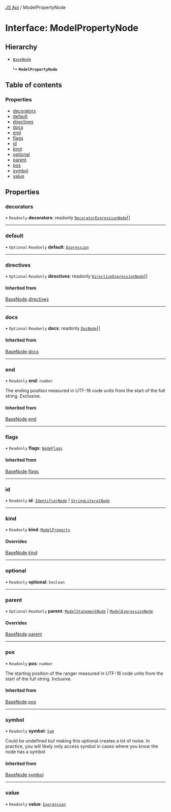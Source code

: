 [JS Api](../index.md) / ModelPropertyNode

# Interface: ModelPropertyNode

## Hierarchy

- [`BaseNode`](BaseNode.md)

  ↳ **`ModelPropertyNode`**

## Table of contents

### Properties

- [decorators](ModelPropertyNode.md#decorators)
- [default](ModelPropertyNode.md#default)
- [directives](ModelPropertyNode.md#directives)
- [docs](ModelPropertyNode.md#docs)
- [end](ModelPropertyNode.md#end)
- [flags](ModelPropertyNode.md#flags)
- [id](ModelPropertyNode.md#id)
- [kind](ModelPropertyNode.md#kind)
- [optional](ModelPropertyNode.md#optional)
- [parent](ModelPropertyNode.md#parent)
- [pos](ModelPropertyNode.md#pos)
- [symbol](ModelPropertyNode.md#symbol)
- [value](ModelPropertyNode.md#value)

## Properties

### decorators

• `Readonly` **decorators**: readonly [`DecoratorExpressionNode`](DecoratorExpressionNode.md)[]

___

### default

• `Optional` `Readonly` **default**: [`Expression`](../index.md#expression)

___

### directives

• `Optional` `Readonly` **directives**: readonly [`DirectiveExpressionNode`](DirectiveExpressionNode.md)[]

#### Inherited from

[BaseNode](BaseNode.md).[directives](BaseNode.md#directives)

___

### docs

• `Optional` `Readonly` **docs**: readonly [`DocNode`](DocNode.md)[]

#### Inherited from

[BaseNode](BaseNode.md).[docs](BaseNode.md#docs)

___

### end

• `Readonly` **end**: `number`

The ending position measured in UTF-16 code units from the start of the
full string. Exclusive.

#### Inherited from

[BaseNode](BaseNode.md).[end](BaseNode.md#end)

___

### flags

• `Readonly` **flags**: [`NodeFlags`](../enums/NodeFlags.md)

#### Inherited from

[BaseNode](BaseNode.md).[flags](BaseNode.md#flags)

___

### id

• `Readonly` **id**: [`IdentifierNode`](IdentifierNode.md) \| [`StringLiteralNode`](StringLiteralNode.md)

___

### kind

• `Readonly` **kind**: [`ModelProperty`](../enums/SyntaxKind.md#modelproperty)

#### Overrides

[BaseNode](BaseNode.md).[kind](BaseNode.md#kind)

___

### optional

• `Readonly` **optional**: `boolean`

___

### parent

• `Optional` `Readonly` **parent**: [`ModelStatementNode`](ModelStatementNode.md) \| [`ModelExpressionNode`](ModelExpressionNode.md)

#### Overrides

[BaseNode](BaseNode.md).[parent](BaseNode.md#parent)

___

### pos

• `Readonly` **pos**: `number`

The starting position of the ranger measured in UTF-16 code units from the
start of the full string. Inclusive.

#### Inherited from

[BaseNode](BaseNode.md).[pos](BaseNode.md#pos)

___

### symbol

• `Readonly` **symbol**: [`Sym`](Sym.md)

Could be undefined but making this optional creates a lot of noise. In practice,
you will likely only access symbol in cases where you know the node has a symbol.

#### Inherited from

[BaseNode](BaseNode.md).[symbol](BaseNode.md#symbol)

___

### value

• `Readonly` **value**: [`Expression`](../index.md#expression)
